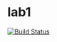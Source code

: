# lab1

[![Build Status](https://travis-ci.com/itmo-java-basics-2020/task-1-264269.svg?branch=master)](https://travis-ci.com/itmo-java-basics-2020/task-1-264269)